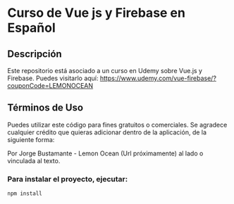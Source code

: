 # Curso de Vue js y Firebase en Español

## Descripción

Este repositorio está asociado a un curso en Udemy sobre Vue.js y Firebase.
Puedes visitarlo aquí: https://www.udemy.com/vue-firebase/?couponCode=LEMONOCEAN

## Términos de Uso

Puedes utilizar este código para fines gratuitos o comerciales.
Se agradece cualquier crédito que quieras adicionar dentro de la aplicación, de la siguiente forma:

Por Jorge Bustamante - Lemon Ocean (Url próximamente) al lado o vinculada al texto.

### Para instalar el proyecto, ejecutar:
```
npm install
```